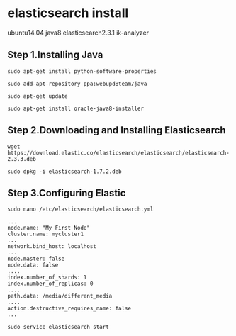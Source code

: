 # elasticsearch install
ubuntu14.04
java8
elasticsearch2.3.1
ik-analyzer
## Step 1.Installing Java
```
sudo apt-get install python-software-properties

sudo add-apt-repository ppa:webupd8team/java

sudo apt-get update

sudo apt-get install oracle-java8-installer
```
## Step 2.Downloading and Installing Elasticsearch
```
wget https://download.elastic.co/elasticsearch/elasticsearch/elasticsearch-2.3.3.deb

sudo dpkg -i elasticsearch-1.7.2.deb
```
## Step 3.Configuring Elastic
```
sudo nano /etc/elasticsearch/elasticsearch.yml

...
node.name: "My First Node"
cluster.name: mycluster1
...
network.bind_host: localhost
...
node.master: false
node.data: false
....
index.number_of_shards: 1
index.number_of_replicas: 0
....
path.data: /media/different_media
....
action.destructive_requires_name: false
...

sudo service elasticsearch start
```
